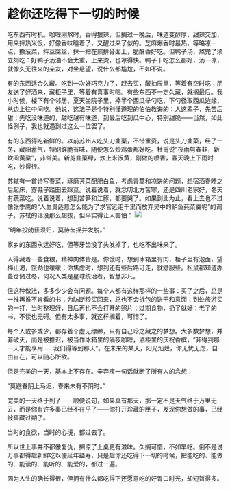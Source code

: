 # 趁你还吃得下一切的时候

吃东西有时机。咖喱刚熬时，香得狠辣，但搁过一晚后，味道变醇厚，甜辣交加，用来拌热米饭，好像香味睡着了，又醒过来了似的。芝麻爆香时最热，等略凉一点，撒菠菜，拌豆腐丝，抹一把在煎排骨面上，脆酥香好吃。但鸭子汤，熬完了须立刻吃：好鸭子汤油不会太重，上来烫，也凉得快。鸭子干吃怎么都好，汤一凉，就像久无往来的亲友，对坐悬望，说什么都尴尬，不如不说。 

有的东西适合久藏。吃到一次好巧克力了，赶去买，藏抽屉里，等着有空时吃；朋友送了好酒来，藏柜子里，等着有喜事时喝。有些东西不一定久藏，就搁最后。我小时候，楼下有个邻居，夏天坐院子里，捧半个西瓜举勺吃，下勺径取西瓜边缘，从边上往中间吃。他说，这法子是个特别懂道理的伯伯教诲的：人这辈子，先苦后甜；先吃没味道的，越吃越有味道，到最后吃到瓜中心，特别甜脆——当然，如此怪例子，我也就遇到过这么一位罢了。 

有的东西得吃新鲜的。以前苏州人吃头刀韭菜，不惜重资，说是头刀韭菜，经了一冬，藏阳蓄气，特别鲜脆有味，随便怎么炒鸡蛋都好吃。杜甫说“夜雨剪春韭，新炊间黄粱”，非常美。新剪韭菜绿，炊上米饭黄，刚做的喷香，春天晚上下雨时吃，妙得很。 

苏轼有一首诗写春菜，琢磨荠菜配肥白鱼，考虑青蒿和凉饼的问题，想宿酒春睡之后起床，穿鞋子踏田去踩菜。说着说着，就念叨北方苦寒，还是四川老家好，冬天有蔬菜吃。说着说着，想到苦笋和江豚，都要哭了。如果到此为止，看上去也不过像张季鹰的“人生贵适意怎么能为了求官远走千里而放弃吴中的鲈鱼莼菜羹呢”的调子。苏轼的话没那么超拔，但平实得让人害怕： ![](http://www.yilinzazhi.com/images/yili/yili201315/yili20131557-1-l.jpg)

“明年投劾径须归，莫待齿摇并发脱。” 

家乡的东西永远好吃，但等牙齿没了头发掉了，也吃不出味来了。 

人得藏着一些食粮，精神肉体皆是。你饿时，想到冰箱里有肉，柜子里有泡面，望梅止渴，饿劲也缓缓；你焦虑时，想到还有些后路可走，就舒服些。松鼠都知道办些仓储过冬，何况人类是星球统治者，智慧非凡。 

但这种做法，多多少少会有问题。每个人都有这样那样的一些事：买了之后，总是一推再推不肯看的书；为防断粮买回来，总也不会拆包的饼干和意面；到处旅游买的一打，当时整理好，日后再也不会打开的照片；过期食物，扔了就好；老了的书，不读也无碍。但有太多事，就这样搁着，可惜了。 

每个人或多或少，都存着个虚无缥缈，只有自己珍之藏之的梦想。大多数梦想，并非破灭，而是被推迟，被当作冰箱里的隔夜咖喱，酒柜里的庆祝香槟，“非得到那一天才能享用……我们得等到那天”。在未来的某天，阳光灿烂，你无忧无虑，自由自在，可以随心所欲。 

但是完美的一天，基本上不存在。辛弃疾一句话就断了所有人的念想： 

“莫避春阴上马迟，春来未有不阴时。” 

完美的一天终于到了——顺便说句，如果真有那天，那一定不是天气终于万里无云，而是你有许多事已经不在乎了——你打开珍藏的匣子，发现你想做的事，已经被窖藏过期了。 

当时的食欲，当时的心境，都过去了。 

所以世上事并不都像复仇，搁凉了上桌更有滋味。久搁可惜，不如早吃。倒不是说万事都得趁新鲜吃以便延年益寿，只是趁你还吃得下一切的时候，把能吃的、能做的、能读的、能听的、能爱的，都过一遍。 

因为人生的确长得很，但拥有什么都吃得下还愿意吃的好胃口时光，却短暂得多。